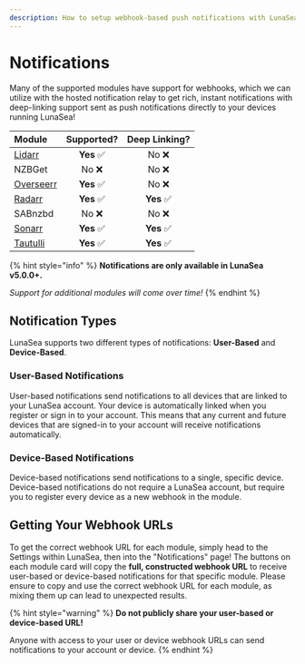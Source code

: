 ```yaml
---
description: How to setup webhook-based push notifications with LunaSea
---
```


# Notifications

Many of the supported modules have support for webhooks, which we can utilize with the hosted notification relay to get rich, instant notifications with deep-linking support sent as push notifications directly to your devices running LunaSea!

| Module | Supported? | Deep Linking? |
| :--- | :---: | :---: |
| [Lidarr](lidarr.md) | **Yes**  ✅ |  No  ❌ |
| NZBGet |  No  ❌ |  No  ❌ |
| [Overseerr](overseerr.md) | **Yes**  ✅ | No  ❌ |
| [Radarr](radarr.md) | **Yes**  ✅ | **Yes**  ✅ |
| SABnzbd |  No  ❌ | No  ❌ |
| [Sonarr](sonarr.md) | **Yes**  ✅ | **Yes**  ✅ |
| [Tautulli](tautulli.md) | **Yes**  ✅ | **Yes**  ✅ |

{% hint style="info" %}
**Notifications are only available in LunaSea v5.0.0+.**

_Support for additional modules will come over time!_
{% endhint %}

## Notification Types

LunaSea supports two different types of notifications: **User-Based** and **Device-Based**.

### User-Based Notifications

User-based notifications send notifications to all devices that are linked to your LunaSea account. Your device is automatically linked when you register or sign in to your account. This means that any current and future devices that are signed-in to your account will receive notifications automatically.

### Device-Based Notifications

Device-based notifications send notifications to a single, specific device. Device-based notifications do not require a LunaSea account, but require you to register every device as a new webhook in the module.

## Getting Your Webhook URLs

To get the correct webhook URL for each module, simply head to the Settings within LunaSea, then into the "Notifications" page! The buttons on each module card will copy the **full, constructed webhook URL** to receive user-based or device-based notifications for that specific module. Please ensure to copy and use the correct webhook URL for each module, as mixing them up can lead to unexpected results.

{% hint style="warning" %}
**Do not publicly share your user-based or device-based URL!**

Anyone with access to your user or device webhook URLs can send notifications to your account or device.
{% endhint %}

